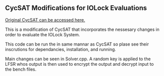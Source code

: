 ## CycSAT Modifications for IOLock Evaluations
[Original CycSAT can be accessed here.](https://github.com/you-li-nu/cycsat_orig)

This is a modification of CycSAT that incorporates the nessesary changes in order to evaluate the IOLock System. 

This code can be run the in same mannar as CycSAT so plase see their inscrutions for dependancies, installation, and running.

Main changes can be seen in Solver.cpp. A random key is applied to the LFSR whos output is then used to encrypt the output and decrypt input to the bench files.
